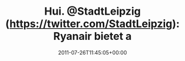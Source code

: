 ---
retweeted: false
source: <a href="http://twitter.com/download/android" rel="nofollow">Twitter for Android</a>
entities:
  hashtags:
  - text: Leipzig
    indices:
    - '70'
    - '78'
  - text: Halle
    indices:
    - '79'
    - '85'
  symbols: []
  user_mentions:
  - name: Stadt Leipzig
    screen_name: StadtLeipzig
    indices:
    - '5'
    - '18'
    id_str: '82838096'
    id: '82838096'
  urls:
  - url: http://t.co/ZHkIm7F
    expanded_url: http://ow.ly/5Nopx
    display_url: ow.ly/5Nopx
    indices:
    - '109'
    - '128'
display_text_range:
- '0'
- '128'
favorite_count: '0'
id_str: '95821940610183168'
truncated: false
retweet_count: '0'
id: '95821940610183168'
possibly_sensitive: false
created_at: Tue Jul 26 11:45:05 +0000 2011
favorited: false
full_text: 'Hui. [@StadtLeipzig](https://twitter.com/StadtLeipzig): Ryanair bietet
  ab 30. Oktober Flüge vom Flughafen #Leipzig #Halle nach London und Rom an'
lang: de
quote_url: http://ow.ly/5Nopx
tags:
- Leipzig
- Halle
- pesos/twitter
date: '2011-07-26T11:45:05+00:00'
src: https://twitter.com/bascht/status/95821940610183168
original_url: https://twitter.com/bascht/status/95821940610183168
type: twitter_tweet
text: 'Hui. [@StadtLeipzig](https://twitter.com/StadtLeipzig): Ryanair bietet ab 30.
  Oktober Flüge vom Flughafen #Leipzig #Halle nach London und Rom an'
title: 'Hui. @StadtLeipzig (https://twitter.com/StadtLeipzig): Ryanair bietet a'

---